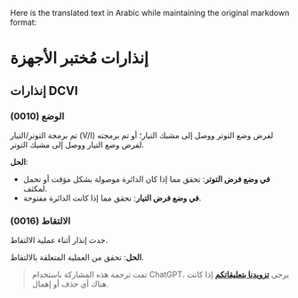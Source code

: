 Here is the translated text in Arabic while maintaining the original markdown format:

# إنذارات مُختبر الأجهزة

## إنذارات DCVI

### الوضع (0010)

تم برمجة التوتر/التيار (V/I) لفرض وضع التوتر ووصل إلى مشبك التيار؛ أو تم برمجته لفرض وضع التيار ووصل إلى مشبك التوتر.

**الحل**:

- **في وضع فرض التوتر**: تحقق مما إذا كان الدائرة موصولة بشكل مؤقت أو تحمل لمكثف.
- **في وضع فرض التيار**: تحقق مما إذا كانت الدائرة مفتوحة.

### الالتقاط (0016)

حدث إنذار أثناء عملية الالتقاط.

**الحل**: تحقق من العملية المتعلقة بالالتقاط.

> تمت ترجمة هذه المشاركة باستخدام ChatGPT، يرجى [**تزويدنا بتعليقاتكم**](https://github.com/linyuxuanlin/Wiki_MkDocs/issues/new) إذا كانت هناك أي حذف أو إهمال.